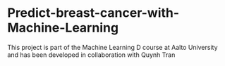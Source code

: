 # Predict-breast-cancer-with-Machine-Learning

This project is part of the Machine Learning D course at Aalto University and has been developed in collaboration with Quynh Tran
